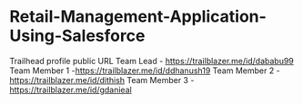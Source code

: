 # Retail-Management-Application-Using-Salesforce

Trailhead profile public URL
Team Lead - https://trailblazer.me/id/dababu99 
Team Member 1 -https://trailblazer.me/id/ddhanush19
Team Member 2 -https://trailblazer.me/id/dithish 
Team Member 3 -https://trailblazer.me/id/gdanieal

